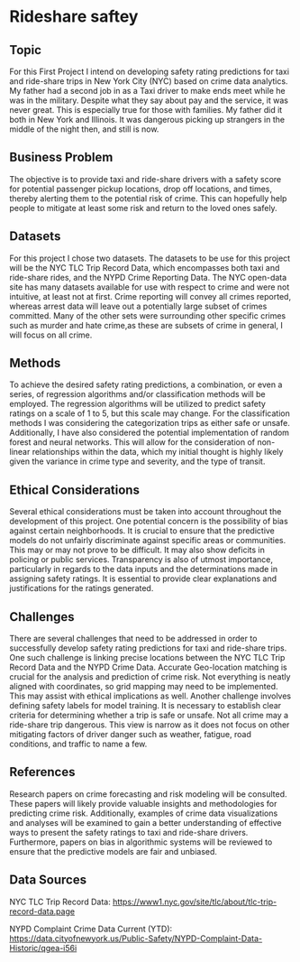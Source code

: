# Rideshare saftey

## Topic

For this First Project I intend on developing safety rating predictions for taxi and ride-share trips in New York City (NYC) based on crime data analytics. My father had a second job in as a Taxi driver to make ends meet while he was in the military. Despite what they say about pay and the service, it was never great. This is especially true for those with families. My father did it both in New York and Illinois. It was dangerous picking up strangers in the middle of the night then, and still is now.

## Business Problem

The objective is to provide taxi and ride-share drivers with a safety score for potential passenger pickup locations, drop off locations, and times, thereby alerting them to the potential risk of crime. This can hopefully help people to mitigate at least some risk and return to the loved ones safely.

## Datasets

For this project I chose two datasets. The datasets to be use for this project will be the NYC TLC Trip Record Data, which encompasses both taxi and ride-share rides, and the NYPD Crime Reporting Data. The NYC open-data site has many datasets available for use with respect to crime and were not intuitive, at least not at first. Crime reporting will convey all crimes reported, whereas arrest data will leave out a potentially large subset of crimes committed. Many of the other sets were surrounding other specific crimes such as murder and hate crime,as these are subsets of crime in general, I will focus on all crime. 

## Methods

To achieve the desired safety rating predictions, a combination, or even a series, of regression algorithms and/or classification methods will be employed. The regression algorithms will be utilized to predict safety ratings on a scale of 1 to 5, but this scale may change. For the classification methods I was considering the categorization trips as either safe or unsafe. Additionally, I have also considered the potential implementation of random forest and neural networks. This will allow for the consideration of non-linear relationships within the data, which my initial thought is highly likely given the variance in crime type and severity, and the type of transit.

## Ethical Considerations

Several ethical considerations must be taken into account throughout the development of this project. One potential concern is the possibility of bias against certain neighborhoods. It is crucial to ensure that the predictive models do not unfairly discriminate against specific areas or communities. This may or may not prove to be difficult. It may also show deficits in policing or public services. Transparency is also of utmost importance, particularly in regards to the data inputs and the determinations made in assigning safety ratings. It is essential to provide clear explanations and justifications for the ratings generated. 

## Challenges

There are several challenges that need to be addressed in order to successfully develop safety rating predictions for taxi and ride-share trips. One such challenge is linking precise locations between the NYC TLC Trip Record Data and the NYPD Crime Data. Accurate Geo-location matching is crucial for the analysis and prediction of crime risk. Not everything is neatly aligned with coordinates, so grid mapping may need to be implemented. This may assist with ethical implications as well. Another challenge involves defining safety labels for model training. It is necessary to establish clear criteria for determining whether a trip is safe or unsafe. Not all crime may a ride-share trip dangerous. This view is narrow as it does not focus on other mitigating factors of driver danger such as weather, fatigue, road conditions, and traffic to name a few.

## References

Research papers on crime forecasting and risk modeling will be consulted. These papers will likely provide valuable insights and methodologies for predicting crime risk. Additionally, examples of crime data visualizations and analyses will be examined to gain a better understanding of effective ways to present the safety ratings to taxi and ride-share drivers. Furthermore, papers on bias in algorithmic systems will be reviewed to ensure that the predictive models are fair and unbiased.


## Data Sources

NYC TLC Trip Record Data:
https://www1.nyc.gov/site/tlc/about/tlc-trip-record-data.page

NYPD Complaint Crime Data Current (YTD): 
https://data.cityofnewyork.us/Public-Safety/NYPD-Complaint-Data-Historic/qgea-i56i
